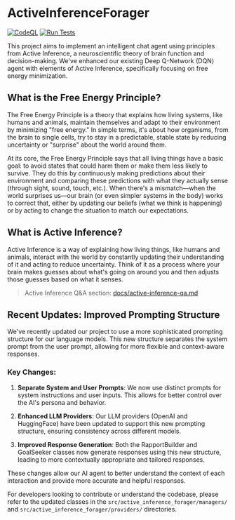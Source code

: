 # ActiveInferenceForager

[![CodeQL](https://github.com/leonvanbokhorst/ActiveInferenceForager/actions/workflows/github-code-scanning/codeql/badge.svg)](https://github.com/leonvanbokhorst/ActiveInferenceForager/actions/workflows/github-code-scanning/codeql) [![Run Tests](https://github.com/leonvanbokhorst/ActiveInferenceForager/actions/workflows/run-tests.yml/badge.svg)](https://github.com/leonvanbokhorst/ActiveInferenceForager/actions/workflows/run-tests.yml)

This project aims to implement an intelligent chat agent using principles from Active Inference, a neuroscientific theory of brain function and decision-making. We've enhanced our existing Deep Q-Network (DQN) agent with elements of Active Inference, specifically focusing on free energy minimization.

## What is the Free Energy Principle?

The Free Energy Principle is a theory that explains how living systems, like humans and animals, maintain themselves and adapt to their environment by minimizing "free energy." In simple terms, it's about how organisms, from the brain to single cells, try to stay in a predictable, stable state by reducing uncertainty or "surprise" about the world around them.

At its core, the Free Energy Principle says that all living things have a basic goal: to avoid states that could harm them or make them less likely to survive. They do this by continuously making predictions about their environment and comparing these predictions with what they actually sense (through sight, sound, touch, etc.). When there's a mismatch—when the world surprises us—our brain (or even simpler systems in the body) works to correct that, either by updating our beliefs (what we think is happening) or by acting to change the situation to match our expectations.

## What is Active Inference?

Active Inference is a way of explaining how living things, like humans and animals, interact with the world by constantly updating their understanding of it and acting to reduce uncertainty. Think of it as a process where your brain makes guesses about what's going on around you and then adjusts those guesses based on what it senses.

> Active Inference Q&A section: [docs/active-inference-qa.md](docs/active-inference-qa.md)

## Recent Updates: Improved Prompting Structure

We've recently updated our project to use a more sophisticated prompting structure for our language models. This new structure separates the system prompt from the user prompt, allowing for more flexible and context-aware responses.

### Key Changes:

1. **Separate System and User Prompts**: We now use distinct prompts for system instructions and user inputs. This allows for better control over the AI's persona and behavior.

2. **Enhanced LLM Providers**: Our LLM providers (OpenAI and HuggingFace) have been updated to support this new prompting structure, ensuring consistency across different models.

3. **Improved Response Generation**: Both the RapportBuilder and GoalSeeker classes now generate responses using this new structure, leading to more contextually appropriate and tailored responses.

These changes allow our AI agent to better understand the context of each interaction and provide more accurate and helpful responses.

For developers looking to contribute or understand the codebase, please refer to the updated classes in the `src/active_inference_forager/managers/` and `src/active_inference_forager/providers/` directories.
